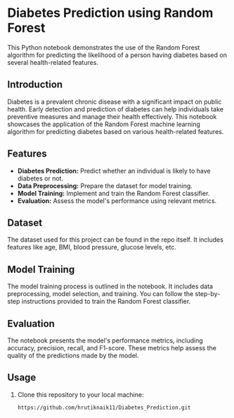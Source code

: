 # Diabetes Prediction using Random Forest

This Python notebook demonstrates the use of the Random Forest algorithm for predicting the likelihood of a person having diabetes based on several health-related features.

## Introduction

Diabetes is a prevalent chronic disease with a significant impact on public health. 
Early detection and prediction of diabetes can help individuals take preventive measures and manage their health effectively. 
This notebook showcases the application of the Random Forest machine learning algorithm for predicting diabetes based on various health-related features.

## Features

- **Diabetes Prediction:** Predict whether an individual is likely to have diabetes or not.
- **Data Preprocessing:** Prepare the dataset for model training.
- **Model Training:** Implement and train the Random Forest classifier.
- **Evaluation:** Assess the model's performance using relevant metrics.

## Dataset

The dataset used for this project can be found in the repo itself. It includes features like age, BMI, blood pressure, glucose levels, etc.

## Model Training

The model training process is outlined in the notebook. It includes data preprocessing, model selection, and training. 
You can follow the step-by-step instructions provided to train the Random Forest classifier.

## Evaluation

The notebook presents the model's performance metrics, including accuracy, precision, recall, and F1-score. 
These metrics help assess the quality of the predictions made by the model.

## Usage

1. Clone this repository to your local machine:

   ```bash
   https://github.com/hrutiknaik11/Diabetes_Prediction.git
